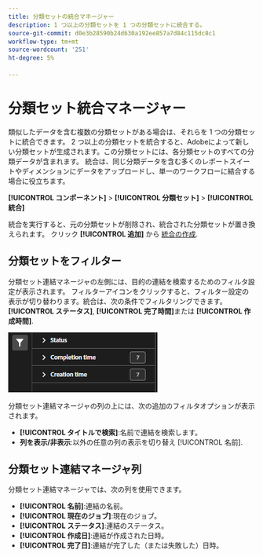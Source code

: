 ```yaml
---
title: 分類セットの統合マネージャー
description: 1 つ以上の分類セットを 1 つの分類セットに統合する。
source-git-commit: d0e3b28590b24d630a192ee857a7d84c115dc8c1
workflow-type: tm+mt
source-wordcount: '251'
ht-degree: 5%

---
```


# 分類セット統合マネージャー

類似したデータを含む複数の分類セットがある場合は、それらを 1 つの分類セットに統合できます。 2 つ以上の分類セットを統合すると、Adobeによって新しい分類セットが生成されます。この分類セットには、各分類セットのすべての分類データが含まれます。 統合は、同じ分類データを含む多くのレポートスイートやディメンションにデータをアップロードし、単一のワークフローに結合する場合に役立ちます。

**[!UICONTROL コンポーネント]** > **[!UICONTROL 分類セット]** > **[!UICONTROL 統合]**

統合を実行すると、元の分類セットが削除され、統合された分類セットが置き換えられます。 クリック **[!UICONTROL 追加]** から [統合の作成](process.md).

## 分類セットをフィルター

分類セット連結マネージャの左側には、目的の連結を検索するためのフィルタ設定が表示されます。 フィルターアイコンをクリックすると、フィルター設定の表示が切り替わります。統合は、次の条件でフィルタリングできます。 **[!UICONTROL ステータス]**, **[!UICONTROL 完了時間]**&#x200B;または **[!UICONTROL 作成時間]**.

![分類セットの連結フィルター](../../assets/classification-set-consolidation-filters.png)

分類セット連結マネージャの列の上には、次の追加のフィルタオプションが表示されます。

* **[!UICONTROL タイトルで検索]**:名前で連結を検索します。
* **列を表示/非表示**:以外の任意の列の表示を切り替え [!UICONTROL 名前].

## 分類セット連結マネージャ列

分類セット連結マネージャでは、次の列を使用できます。

* **[!UICONTROL 名前]**:連結の名前。
* **[!UICONTROL 現在のジョブ]**:現在のジョブ。 <!-- todo: better description -->
* **[!UICONTROL ステータス]**:連結のステータス。 <!-- todo: get list of possible statuses -->
* **[!UICONTROL 作成日]**:連結が作成された日時。
* **[!UICONTROL 完了日]**:連結が完了した（または失敗した）日時。
